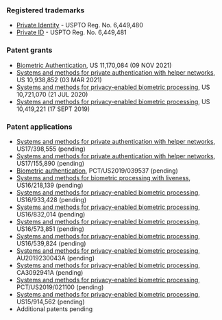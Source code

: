 ### Registered trademarks
* [Private Identity](https://tmsearch.uspto.gov/bin/showfield?f=doc&state=4803:vx9gl6.2.1) - USPTO Reg. No. 6,449,480
* [Private ID](https://tmsearch.uspto.gov/bin/showfield?f=doc&state=4803:vx9gl6.3.1) - USPTO Reg. No. 6,449,481

### Patent grants
* [Biometric Authentication](https://patents.google.com/patent/US11170084B2/en), US 11,170,084 (09 NOV 2021)
* [Systems and methods for private authentication with helper networks](https://patents.google.com/patent/US10938852B1/), US 10,938,852 (03 MAR 2021)
* [Systems and methods for privacy-enabled biometric processing](https://patents.google.com/patent/US10721070B2/), US 10,721,070 (21 JUL 2020) 
* [Systems and methods for privacy-enabled biometric processing](https://patents.google.com/patent/US10419221B1/), US 10,419,221 (17 SEPT 2019) 
 
### Patent applications 
* [Systems and methods for private authentication with helper networks](https://patents.google.com/patent/US20210377298A1/), US17/398,555 (pending)
* [Systems and methods for private authentication with helper networks](https://patents.google.com/patent/US20210141896A1/), US17/155,890 (pending)
* [Biometric authentication](https://patents.google.com/patent/WO2020006252A1/), PCT/US2019/039537 (pending)
* [Systems and methods for biometric processing with liveness](https://patents.google.com/patent/US20190278895A1/), US16/218,139 (pending)
* [Systems and methods for privacy-enabled biometric processing](https://patents.google.com/patent/US20200351097A1/), US16/933,428 (pending) 
* [Systems and methods for privacy-enabled biometric processing](https://patents.google.com/patent/US20200228336A1/), US16/832,014 (pending)
* [Systems and methods for privacy-enabled biometric processing](https://patents.google.com/patent/US20200014541A1/), US16/573,851 (pending)
* [Systems and methods for privacy-enabled biometric processing](https://patents.google.com/patent/US20200044852A1/), US16/539,824 (pending)
* [Systems and methods for privacy-enabled biometric processing](https://patents.google.com/patent/AU2019230043A1/), AU2019230043A (pending)
* [Systems and methods for privacy-enabled biometric processing](https://patents.google.com/patent/CA3092941A1/), CA3092941A (pending)
* [Systems and methods for privacy-enabled biometric processing](https://patents.google.com/patent/WO2019173562A1/), PCT/US2019/021100 (pending)
* [Systems and methods for privacy-enabled biometric processing](https://patents.google.com/patent/US20190279047A1/), US15/914,562 (pending)
* Additional patents pending 
